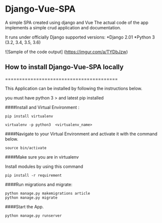 # Django-Vue-SPA
A simple SPA created using django and Vue The actual code of the app implements a simple  crud application and documentation.

It runs under officially Django supported versions:
*Django 2.01
*Python 3 (3.2, 3.4, 3.5, 3.6)

![Sample of the code output]
(https://imgur.com/a/TYDbJzw)

## How to install Django-Vue-SPA locally
========================================

This Application can be installed by following the instructions below.

you must have python 3 > and latest pip  installed


####Install and  Virtual Environment :
```
pip install virtualenv

virtualenv -p python3  <virtualenv_name>
```
####Navigate to your Virtual Environment and activate it with the command below.
```
source bin/activate
```

####Make sure you are in virtualenv

Install modules by using this command

```
pip install -r requirement
```

####Run migrations and migrate: 
```
python manage.py makemigrations article 
python manage.py migrate
```

####Start the App.
```
python manage.py runserver
```